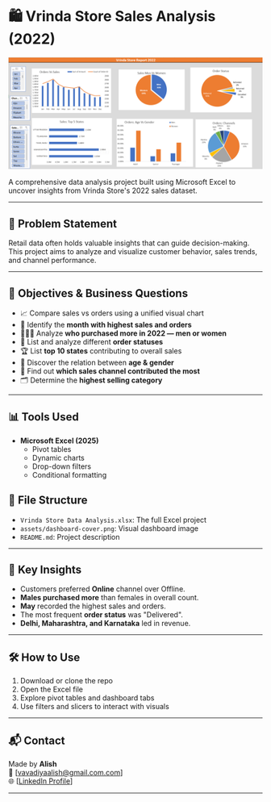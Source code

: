 # 🛍️ Vrinda Store Sales Analysis (2022)
![Dashboard](Assets/dashboard-cover.png)

A comprehensive data analysis project built using Microsoft Excel to uncover insights from Vrinda Store's 2022 sales dataset.

---

## 📌 Problem Statement

Retail data often holds valuable insights that can guide decision-making. This project aims to analyze and visualize customer behavior, sales trends, and channel performance.

---

## 🎯 Objectives & Business Questions

- 📈 Compare sales vs orders using a unified visual chart
- 📅 Identify the **month with highest sales and orders**
- 👨‍🦰👩 Analyze **who purchased more in 2022 — men or women**
- 🧾 List and analyze different **order statuses**
- 🏆 List **top 10 states** contributing to overall sales
- 👥 Discover the relation between **age & gender**
- 🛒 Find out **which sales channel contributed the most**
- 🗂️ Determine the **highest selling category**

---

## 📊 Tools Used

- **Microsoft Excel (2025)**
  - Pivot tables
  - Dynamic charts
  - Drop-down filters
  - Conditional formatting



## 📁 File Structure

- `Vrinda Store Data Analysis.xlsx`: The full Excel project
- `assets/dashboard-cover.png`: Visual dashboard image
- `README.md`: Project description

---

## 🧠 Key Insights

- Customers preferred **Online** channel over Offline.
- **Males purchased more** than females in overall count.
- **May** recorded the highest sales and orders.
- The most frequent **order status** was "Delivered".
- **Delhi, Maharashtra, and Karnataka** led in revenue.

---

## 🛠️ How to Use

1. Download or clone the repo
2. Open the Excel file
3. Explore pivot tables and dashboard tabs
4. Use filters and slicers to interact with visuals

---

## 📬 Contact

Made by **Alish**  
📧 [vavadiyaalish@gmail.com.com]  
🌐 [[LinkedIn Profile](https://www.linkedin.com/in/alish-patel-749a64281/)]

---
